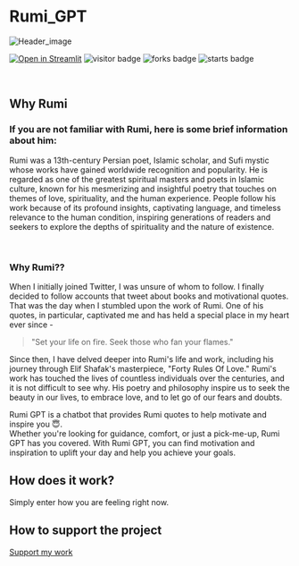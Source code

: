 # Rumi_GPT
![Header_image](https://user-images.githubusercontent.com/90775147/221669463-5a63d0ed-72d6-493b-b113-e6dec3a4dbc7.png)


[![Open in Streamlit](https://static.streamlit.io/badges/streamlit_badge_black_white.svg)](https://rumi-gpt-chatbot.streamlit.app/)
![visitor badge](https://visitor-badge.glitch.me/badge?page_id=kaushalpowar/Rumi_GPT)
![forks badge](https://img.shields.io/github/forks/kaushalpowar/Rumi_GPT)
![starts badge](https://img.shields.io/github/stars/kaushalpowar/Rumi_GPT)

<br/>

## Why Rumi <br/>
### If you are not familiar with Rumi, here is some brief information about him:<br/>
Rumi was a 13th-century Persian poet, Islamic scholar, and Sufi mystic whose works have gained worldwide recognition and popularity. He is regarded as one of the greatest spiritual masters and poets in Islamic culture, known for his mesmerizing and insightful poetry that touches on themes of love, spirituality, and the human experience. People follow his work because of its profound insights, captivating language, and timeless relevance to the human condition, inspiring generations of readers and seekers to explore the depths of spirituality and the nature of existence.

<br/>

### Why Rumi??

When I initially joined Twitter, I was unsure of whom to follow. I finally decided to follow accounts that tweet about books and motivational quotes. That was the day when I stumbled upon the work of Rumi. One of his quotes, in particular, captivated me and has held a special place in my heart ever since - 
> "Set your life on fire. Seek those who fan your flames."

Since then, I have delved deeper into Rumi's life and work, including his journey through Elif Shafak's masterpiece, "Forty Rules Of Love." Rumi's work has touched the lives of countless individuals over the centuries, and it is not difficult to see why. His poetry and philosophy inspire us to seek the beauty in our lives, to embrace love, and to let go of our fears and doubts.<br/>

Rumi GPT is a chatbot that provides Rumi quotes to help motivate and inspire you 😇.<br/>
Whether you're looking for guidance, comfort, or just a pick-me-up, Rumi GPT has you covered. With Rumi GPT, you can find motivation and inspiration to uplift your day and help you achieve your goals.<br/>


## How does it work?
Simply enter how you are feeling right now.


## How to support the project
[Support my work](https://www.buymeacoffee.com/kaushal.ai)
